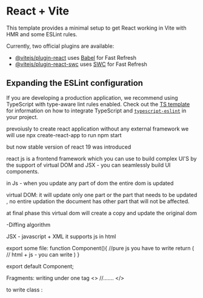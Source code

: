 # React + Vite

This template provides a minimal setup to get React working in Vite with HMR and some ESLint rules.

Currently, two official plugins are available:

- [@vitejs/plugin-react](https://github.com/vitejs/vite-plugin-react/blob/main/packages/plugin-react) uses [Babel](https://babeljs.io/) for Fast Refresh
- [@vitejs/plugin-react-swc](https://github.com/vitejs/vite-plugin-react/blob/main/packages/plugin-react-swc) uses [SWC](https://swc.rs/) for Fast Refresh

## Expanding the ESLint configuration

If you are developing a production application, we recommend using TypeScript with type-aware lint rules enabled. Check out the [TS template](https://github.com/vitejs/vite/tree/main/packages/create-vite/template-react-ts) for information on how to integrate TypeScript and [`typescript-eslint`](https://typescript-eslint.io) in your project.


prevoiusly to create react application without any external framework we will use npx create-react-app to run npm start

but now stable version of react 19 was introduced 


react js is a frontend framework which you can use to build complex UI'S by the support of virtual DOM and JSX - you can seamlessly build UI components.

in Js - when you update any part of dom the entire dom is updated 

virtual DOM: it will update only one part or the part that needs to be updated , no entire updation 
the document has other part that will not be affected.

at final phase this virtual dom will create a copy and update the original dom

-Diffing algorithm 

JSX - javascript + XML it supports js  in html

export some file:
function Component(){
    //pure js you have to write
    return (
        // html + js - you can write
    )
}

export default Component;

Fragments: writing under one tag
<>
//.......
</>


to write class : <div className="someName" ></div>